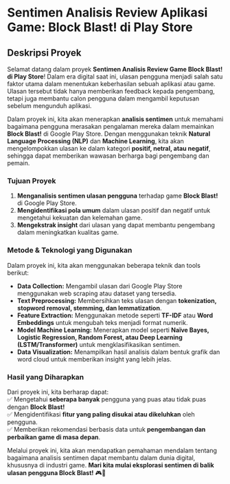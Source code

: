 # **Sentimen Analisis Review Aplikasi Game: Block Blast! di Play Store**  

## **Deskripsi Proyek**  

Selamat datang dalam proyek **Sentimen Analisis Review Game Block Blast! di Play Store**! Dalam era digital saat ini, ulasan pengguna menjadi salah satu faktor utama dalam menentukan keberhasilan sebuah aplikasi atau game. Ulasan tersebut tidak hanya memberikan feedback kepada pengembang, tetapi juga membantu calon pengguna dalam mengambil keputusan sebelum mengunduh aplikasi.  

Dalam proyek ini, kita akan menerapkan **analisis sentimen** untuk memahami bagaimana pengguna merasakan pengalaman mereka dalam memainkan **Block Blast!** di Google Play Store. Dengan menggunakan teknik **Natural Language Processing (NLP)** dan **Machine Learning**, kita akan mengelompokkan ulasan ke dalam kategori **positif, netral, atau negatif**, sehingga dapat memberikan wawasan berharga bagi pengembang dan pemain.  

### **Tujuan Proyek**  
1. **Menganalisis sentimen ulasan pengguna** terhadap game **Block Blast!** di Google Play Store.  
2. **Mengidentifikasi pola umum** dalam ulasan positif dan negatif untuk mengetahui kekuatan dan kelemahan game.  
3. **Mengekstrak insight** dari ulasan yang dapat membantu pengembang dalam meningkatkan kualitas game.  

### **Metode & Teknologi yang Digunakan**  
Dalam proyek ini, kita akan menggunakan beberapa teknik dan tools berikut:  
- **Data Collection:** Mengambil ulasan dari Google Play Store menggunakan web scraping atau dataset yang tersedia.  
- **Text Preprocessing:** Membersihkan teks ulasan dengan **tokenization, stopword removal, stemming, dan lemmatization**.  
- **Feature Extraction:** Menggunakan metode seperti **TF-IDF** atau **Word Embeddings** untuk mengubah teks menjadi format numerik.  
- **Model Machine Learning:** Menerapkan model seperti **Naïve Bayes, Logistic Regression, Random Forest, atau Deep Learning (LSTM/Transformer)** untuk mengklasifikasikan sentimen.  
- **Data Visualization:** Menampilkan hasil analisis dalam bentuk grafik dan word cloud untuk memberikan insight yang lebih jelas.  

### **Hasil yang Diharapkan**  
Dari proyek ini, kita berharap dapat:  
✅ Mengetahui **seberapa banyak** pengguna yang puas atau tidak puas dengan **Block Blast!**  
✅ Mengidentifikasi **fitur yang paling disukai atau dikeluhkan** oleh pengguna.  
✅ Memberikan rekomendasi berbasis data untuk **pengembangan dan perbaikan game di masa depan**.  

Melalui proyek ini, kita akan mendapatkan pemahaman mendalam tentang bagaimana analisis sentimen dapat membantu dalam dunia digital, khususnya di industri game. **Mari kita mulai eksplorasi sentimen di balik ulasan pengguna Block Blast!** 🎮🚀
